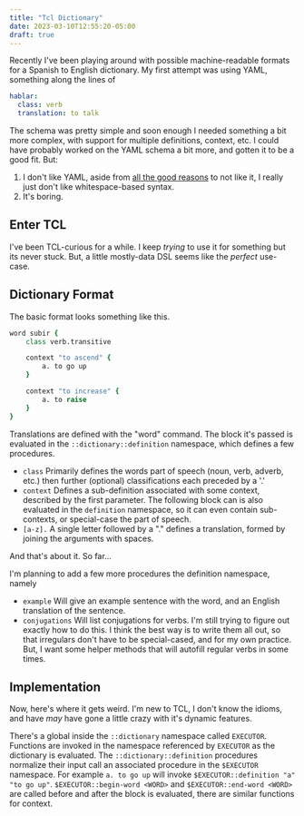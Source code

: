 ```yaml
---
title: "Tcl Dictionary"
date: 2023-03-10T12:55:20-05:00
draft: true
---
```


Recently I've been playing around with possible machine-readable formats for a Spanish to English dictionary. My first attempt was using YAML, something along the lines of

```yaml
hablar:
  class: verb
  translation: to talk
```

The schema was pretty simple and soon enough I needed something a bit more complex, with support for multiple definitions, context, etc.
I could have probably worked on the YAML schema a bit more, and gotten it to be a good fit. But:

1. I don't like YAML, aside from [all the good reasons](https://ruudvanasseldonk.com/2023/01/11/the-yaml-document-from-hell) to not like it, I really just don't like whitespace-based syntax.
2. It's boring.

## Enter TCL

I've been TCL-curious for a while. I keep *trying* to use it for something but its never stuck. But, a little mostly-data DSL seems like the *perfect* use-case.

## Dictionary Format

The basic format looks something like this.

```tcl
word subir {
    class verb.transitive

    context "to ascend" {
        a. to go up
    }

    context "to increase" {
        a. to raise
    }
}
```

Translations are defined with the "word" command.
The block it's passed is evaluated in the `::dictionary::definition` namespace, which defines a few procedures.

- `class` Primarily defines the words part of speech (noun, verb, adverb, etc.) then further (optional) classifications each preceded by a '.'
- `context` Defines a sub-definition associated with some context, described by the first parameter. The following block can is also evaluated in the `definition` namespace, so it can even contain sub-contexts, or special-case the part of speech.
- `[a-z].` A single letter followed by a "." defines a translation, formed by joining the arguments with spaces.

And that's about it. So far...

I'm planning to add a few more procedures the definition namespace, namely

- `example` Will give an example sentence with the word, and an English translation of the sentence.
- `conjugations` Will list conjugations for verbs. I'm still trying to figure out exactly how to do this. I think the best way is to write them all out, so that irregulars don't have to be special-cased, and for my own practice. But, I want some helper methods that will autofill regular verbs in some times.

## Implementation

Now, here's where it gets weird. I'm new to TCL, I don't know the idioms, and have *may* have gone a little crazy with it's dynamic features.

There's a global inside the `::dictionary` namespace called `EXECUTOR`. Functions are invoked in the namespace referenced by `EXECUTOR` as the dictionary is evaluated. The `::dictionary::definition` procedures normalize their input call an associated procedure in the `$EXECUTOR` namespace. For example `a. to go up` will invoke `$EXECUTOR::definition "a" "to go up"`. `$EXECUTOR::begin-word <WORD>` and `$EXECUTOR::end-word <WORD>` are called before and after the block is evaluated, there are similar functions for context.